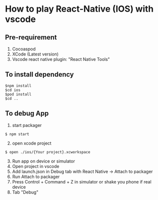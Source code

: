 # How to play React-Native (IOS) with vscode

## Pre-requirement
1. Cocoaspod
2. XCode (Latest version)
3. Vscode react native plugin: "React Native Tools"

## To install dependency
```
$npm install
$cd ios
$pod install
$cd ..
```

## To debug App
1. start packager
```
$ npm start 
```
2. open xcode project
```
$ open ./ios/{Your project}.xcworkspace
```
3. Run app on device or simulator
4. Open project in vscode
5. Add launch.json in Debug tab with React Native -> Attach to packager
6. Run Attach to packager
7. Press Control + Command + Z in simulator or shake you phone if real device
8. Tab "Debug"
